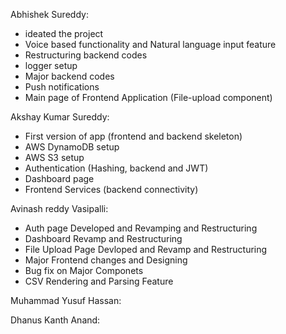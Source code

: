 Abhishek Sureddy: 
- ideated the project
- Voice based functionality and Natural language input feature
- Restructuring backend codes
- logger setup
- Major backend codes
- Push notifications
- Main page of Frontend Application (File-upload component)

Akshay Kumar Sureddy:
- First version of app (frontend and backend skeleton)
- AWS DynamoDB setup
- AWS S3 setup
- Authentication (Hashing, backend and JWT)
- Dashboard page
- Frontend Services (backend connectivity)

Avinash reddy Vasipalli:
- Auth page Developed and Revamping and Restructuring
- Dashboard Revamp and Restructuring
- File Upload Page Devloped and Revamp and Restructuring
- Major Frontend changes and Designing
- Bug fix on Major Componets
- CSV Rendering and Parsing Feature

Muhammad Yusuf Hassan:

Dhanus Kanth Anand:
